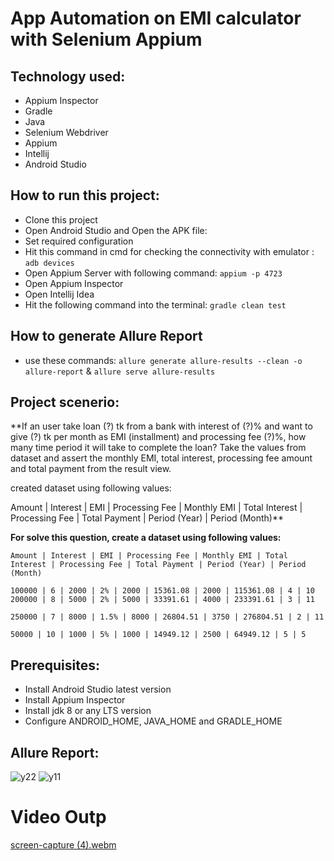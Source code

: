 

# App Automation on EMI calculator with Selenium Appium



## Technology used:

- Appium Inspector
- Gradle
- Java
- Selenium Webdriver
- Appium
- Intellij 
- Android Studio


## How to run this project:

- Clone this project
- Open Android Studio and Open the APK file:
- Set required configuration 
- Hit this command in cmd for checking the connectivity with emulator : ``adb devices``
- Open Appium Server with following command: ```appium -p 4723```
- Open Appium Inspector
- Open Intellij Idea
- Hit the following command into the terminal: ```gradle clean test```

## How to generate Allure Report 
-  use these commands: ```allure generate allure-results --clean -o allure-report``` & ```allure serve allure-results```


## Project scenerio:

**If an user take loan (?) tk from a bank with interest of (?)% and  want to give (?) tk per month as EMI (installment) and processing fee (?)%, how many time period it will take to complete the loan? Take the values from dataset and assert the monthly EMI, total interest, processing fee amount and total payment from the result view. 

created  dataset using following values:

Amount | Interest | EMI | Processing Fee | Monthly EMI | Total Interest | Processing Fee | Total Payment | Period (Year) | Period (Month)**

**For solve this question, create a dataset using following values:**

```
Amount | Interest | EMI | Processing Fee | Monthly EMI | Total Interest | Processing Fee | Total Payment | Period (Year) | Period (Month)

100000 | 6 | 2000 | 2% | 2000 | 15361.08 | 2000 | 115361.08 | 4 | 10
200000 | 8 | 5000 | 2% | 5000 | 33391.61 | 4000 | 233391.61 | 3 | 11

250000 | 7 | 8000 | 1.5% | 8000 | 26804.51 | 3750 | 276804.51 | 2 | 11

50000 | 10 | 1000 | 5% | 1000 | 14949.12 | 2500 | 64949.12 | 5 | 5

```
## Prerequisites:

- Install Android Studio latest version
- Install Appium Inspector
- Install jdk 8 or any LTS version
- Configure ANDROID_HOME, JAVA_HOME and GRADLE_HOME

## Allure Report:

![y22](https://user-images.githubusercontent.com/123531000/224468028-c5831fc8-8ff3-44c1-ad2c-66fa13d0be1a.png)
![y11](https://user-images.githubusercontent.com/123531000/224468030-d9df1b8a-9813-4392-91f0-43f048932d4d.png)


# Video Outp


[screen-capture (4).webm](https://user-images.githubusercontent.com/123531000/224468044-3caf25d4-740a-4d68-8568-3107d00a1f9c.webm)
